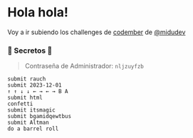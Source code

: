 # Hola hola!

Voy a ir subiendo los challenges de [codember](https://codember.dev) de [@midudev](https://github.com/midudev)

### 🤫 Secretos 🤫

> Contraseña de Administrador: `nljzuyfzb`

```
submit rauch
submit 2023-12-01
↑ ↑ ↓ ↓ ← → ← → B A
submit html
confetti
submit itsmagic
submit bgamidqewtbus
submit Altman
do a barrel roll
```
